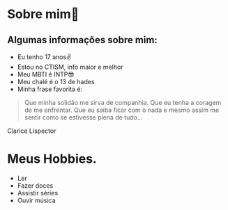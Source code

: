 # Sobre mim💫

## Algumas informações sobre mim:

- Eu tenho 17 anos✌
- Estou no CTISM, info maior e melhor
- Meu MBTI é INTP😎
- Meu chalé é o 13 de hades
- Minha frase favorita é:
>Que minha solidão me sirva de companhia. 
Que eu tenha a coragem de me enfrentar.
Que eu saiba ficar com o nada e mesmo assim 
me sentir como se estivesse plena de tudo...

Clarice Lispector

# Meus Hobbies.
- Ler
- Fazer doces
- Assistir séries
- Ouvir música


 
